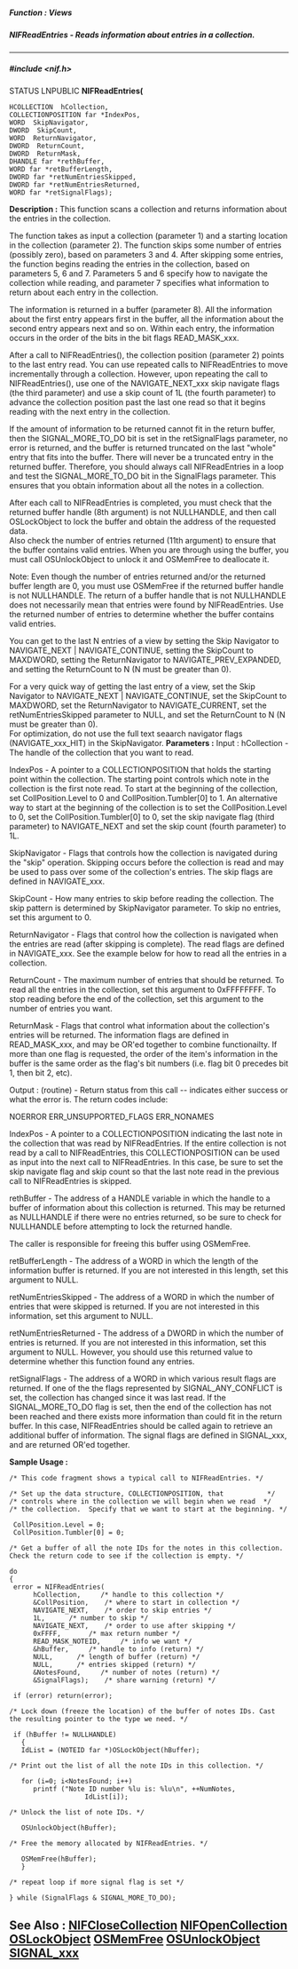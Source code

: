 ##### Function : Views
##### NIFReadEntries - Reads information about entries in a collection.
---
##### #include <nif.h>
STATUS LNPUBLIC **NIFReadEntries(**

	HCOLLECTION  hCollection,
	COLLECTIONPOSITION far *IndexPos,
	WORD  SkipNavigator,
	DWORD  SkipCount,
	WORD  ReturnNavigator,
	DWORD  ReturnCount,
	DWORD  ReturnMask,
	DHANDLE far *rethBuffer,
	WORD far *retBufferLength,
	DWORD far *retNumEntriesSkipped,
	DWORD far *retNumEntriesReturned,
	WORD far *retSignalFlags);
**Description :**
This function scans a collection and returns information about the entries in 
the collection.

The function takes as input a collection (parameter 1) and a starting location 
in the collection (parameter 2). The function skips some number of entries 
(possibly zero), based on parameters 3 and 4.  After skipping some entries, the 
function begins reading the entries in the collection, based on parameters 5, 6 
and 7. Parameters 5 and 6 specify how to navigate the collection while reading, 
and parameter 7 specifies what information to return about each entry in the 
collection.

The information is returned in a buffer (parameter 8).  All the information 
about the first entry appears first in the buffer, all the information about 
the second entry appears next and so on. Within each entry, the information 
occurs in the order of the bits in the bit flags READ_MASK_xxx.

After a call to NIFReadEntries(), the collection position (parameter 2) points 
to the last entry read. You can use repeated calls to NIFReadEntries to move 
incrementally through a collection.  However, upon repeating the call to 
NIFReadEntries(), use one of the NAVIGATE_NEXT_xxx skip navigate flags (the 
third parameter) and use a skip count of 1L (the fourth parameter) to advance 
the collection position past the last one read so that it begins reading with 
the next entry in the collection.

If the amount of information to be returned cannot fit in the return buffer, 
then the SIGNAL_MORE_TO_DO bit is set in the retSignalFlags parameter, no error 
is returned, and the buffer is returned truncated on the last "whole" entry 
that fits into the buffer.  There will never be a truncated entry in the 
returned buffer. Therefore, you should always call NIFReadEntries in a loop and 
test the SIGNAL_MORE_TO_DO bit in the SignalFlags parameter. This ensures that 
you obtain information about all the notes in a collection.  

After each call to NIFReadEntries is completed, you must check that the 
returned buffer handle (8th argument) is not NULLHANDLE, and then call 
OSLockObject to lock the buffer and obtain the address of the requested data.  
Also check the number of entries returned (11th argument) to ensure that the 
buffer contains valid entries.  When you are through using the buffer, you must 
call OSUnlockObject to unlock it and OSMemFree to deallocate it.  

Note: Even though the number of entries returned and/or the returned buffer 
length are 0, you must use OSMemFree if the returned buffer handle is not 
NULLHANDLE.  The return of a buffer handle that is not NULLHANDLE does not 
necessarily mean that entries were found by NIFReadEntries.  Use the returned 
number of entries to determine whether the buffer contains valid entries.

You can get to the last N entries of a view by setting the Skip Navigator to 
NAVIGATE_NEXT | NAVIGATE_CONTINUE, setting the SkipCount to MAXDWORD, setting 
the ReturnNavigator to NAVIGATE_PREV_EXPANDED, and setting the ReturnCount to N 
(N must be greater than 0).

For a very quick way of getting the last entry of a view, set the Skip 
Navigator to NAVIGATE_NEXT | NAVIGATE_CONTINUE, set the SkipCount to MAXDWORD, 
set the ReturnNavigator to NAVIGATE_CURRENT, set the retNumEntriesSkipped 
parameter to NULL, and set the ReturnCount to N (N must be greater than 0).  
For optimization, do not use the full text seaarch navigator flags 
(NAVIGATE_xxx_HIT) in the SkipNavigator.
**Parameters :**
Input :
hCollection  -  The handle of the collection that you want to read.

IndexPos  -  A pointer to a COLLECTIONPOSITION that holds the starting point within the collection. The starting point controls which note in the collection is the first note read. To start at the beginning of the collection, set CollPosition.Level to 0 and CollPosition.Tumbler[0] to 1.  An alternative way to start at the beginning of the collection is to set the CollPosition.Level to 0, set the CollPosition.Tumbler[0] to 0, set the skip navigate flag (third parameter) to NAVIGATE_NEXT and set the skip count (fourth parameter) to 1L. 

SkipNavigator  -  Flags that controls how the collection is navigated during the "skip" operation. Skipping occurs before the collection is read and may be used to pass over some of the collection's entries. The skip flags are defined in NAVIGATE_xxx.

SkipCount  -  How many entries to skip before reading the collection. The skip pattern is determined by SkipNavigator parameter. To skip no entries, set this argument to 0.

ReturnNavigator  -  Flags that control how the collection is navigated when the entries are read (after skipping is complete). The read flags are defined in NAVIGATE_xxx. See the example below for how to read all the entries in a collection.

ReturnCount  -  The maximum number of entries that should be returned. To read all the entries in the collection, set this argument to 0xFFFFFFFF. To stop reading before the end of the collection, set this argument to the number of entries you want.

ReturnMask  -  Flags that control what information about the collection's entries will be returned. The information flags are defined in READ_MASK_xxx, and may be OR'ed together to combine functionailty.  If more than one flag is requested, the order of the item's information in the buffer is the same order as the flag's bit numbers (i.e. flag bit 0 precedes bit 1, then bit 2, etc).

Output :
(routine)  -  Return status from this call -- indicates either success or what the error is. The return codes include:

NOERROR
ERR_UNSUPPORTED_FLAGS
ERR_NONAMES


IndexPos  -  A pointer to a COLLECTIONPOSITION indicating the last note in the collection that was read by NIFReadEntries.  If the entire collection is not read by a call to NIFReadEntries, this COLLECTIONPOSITION can be used as input into the next call to NIFReadEntries.  In this case, be sure to set the skip navigate flag and skip count so that the last note read in the previous call to NIFReadEntries is skipped.

rethBuffer  -  The address of a HANDLE variable in which the handle to a buffer of information about this collection is returned.  This may be returned as NULLHANDLE if there were no entries returned, so be sure to check for NULLHANDLE before attempting to lock the returned handle.

The caller is responsible for freeing this buffer using OSMemFree.

retBufferLength  -  The address of a WORD in which the length of the information buffer is returned. If you are not interested in this length, set this argument to NULL.

retNumEntriesSkipped  -  The address of a WORD in which the number of entries that were skipped is returned. If you are not interested in this information, set this argument to NULL.

retNumEntriesReturned  -  The address of a DWORD in which the number of entries is returned. If you are not interested in this information, set this argument to NULL.  However, you should use this returned value to determine whether this function found any entries.

retSignalFlags  -  The address of a WORD in which various result flags are returned.  If one of the the flags represented by SIGNAL_ANY_CONFLICT is set, the collection has changed since it was last read. If the SIGNAL_MORE_TO_DO flag is set, then the end of the collection has not been reached and there exists more information than could fit in the return buffer.  In this case, NIFReadEntries should be called again to retrieve an additional buffer of information.  The signal flags are defined in SIGNAL_xxx, and are returned OR'ed together.

**Sample Usage :**
```
/* This code fragment shows a typical call to NIFReadEntries. */

/* Set up the data structure, COLLECTIONPOSITION, that           */
/* controls where in the collection we will begin when we read  */
/* the collection.  Specify that we want to start at the beginning. */

 CollPosition.Level = 0;
 CollPosition.Tumbler[0] = 0;

/* Get a buffer of all the note IDs for the notes in this collection.
Check the return code to see if the collection is empty. */

do
{
 error = NIFReadEntries(
      hCollection,     /* handle to this collection */
      &CollPosition,    /* where to start in collection */
      NAVIGATE_NEXT,    /* order to skip entries */
      1L,      /* number to skip */
      NAVIGATE_NEXT,    /* order to use after skipping */
      0xFFFF, 	    /* max return number */
      READ_MASK_NOTEID,     /* info we want */
      &hBuffer,     /* handle to info (return) */
      NULL,      /* length of buffer (return) */
      NULL,      /* entries skipped (return) */
      &NotesFound,     /* number of notes (return) */
      &SignalFlags);    /* share warning (return) */

 if (error) return(error);

/* Lock down (freeze the location) of the buffer of notes IDs. Cast
the resulting pointer to the type we need. */

 if (hBuffer != NULLHANDLE)
   {
   IdList = (NOTEID far *)OSLockObject(hBuffer);

/* Print out the list of all the note IDs in this collection. */

   for (i=0; i<NotesFound; i++)
      printf ("Note ID number %lu is: %lu\n", ++NumNotes,
                   IdList[i]);

/* Unlock the list of note IDs. */

   OSUnlockObject(hBuffer);

/* Free the memory allocated by NIFReadEntries. */

   OSMemFree(hBuffer);
   }

/* repeat loop if more signal flag is set */

} while (SignalFlags & SIGNAL_MORE_TO_DO);       

```
**See Also :**
[NIFCloseCollection](D:/md_files/NIFCloseCollection.md)
[NIFOpenCollection](D:/md_files/NIFOpenCollection.md)
[OSLockObject](D:/md_files/OSLockObject.md)
[OSMemFree](D:/md_files/OSMemFree.md)
[OSUnlockObject](D:/md_files/OSUnlockObject.md)
[SIGNAL_xxx](D:/md_files/SIGNAL_xxx.md)
---
